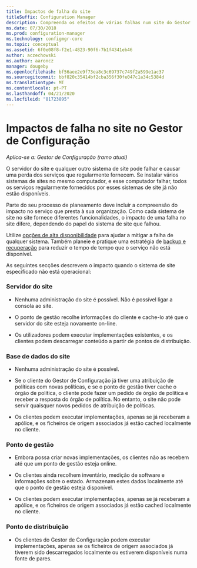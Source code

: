 ```yaml
---
title: Impactos de falha do site
titleSuffix: Configuration Manager
description: Compreenda os efeitos de várias falhas num site do Gestor de Configuração.
ms.date: 07/30/2018
ms.prod: configuration-manager
ms.technology: configmgr-core
ms.topic: conceptual
ms.assetid: 6f0e08f8-f2e1-4823-90f6-7b1f4341eb46
author: aczechowski
ms.author: aaroncz
manager: dougeby
ms.openlocfilehash: bf56aee2e9f73ea8c3c69737c749f2a599e1ac37
ms.sourcegitcommit: bbf820c35414bf2cba356f30fe047c1a34c5384d
ms.translationtype: MT
ms.contentlocale: pt-PT
ms.lasthandoff: 04/21/2020
ms.locfileid: "81723895"
---
```

# <a name="site-failure-impacts-in-configuration-manager"></a>Impactos de falha no site no Gestor de Configuração

*Aplica-se a: Gestor de Configuração (ramo atual)*

O servidor do site e qualquer outro sistema de site pode falhar e causar uma perda dos serviços que regularmente fornecem. Se instalar vários sistemas de sites no mesmo computador, e esse computador falhar, todos os serviços regularmente fornecidos por esses sistemas de site já não estão disponíveis.

Parte do seu processo de planeamento deve incluir a compreensão do impacto no serviço que presta à sua organização. Como cada sistema de site no site fornece diferentes funcionalidades, o impacto de uma falha no site difere, dependendo do papel do sistema de site que falhou. 

Utilize [opções de alta disponibilidade](../deploy/configure/high-availability-options.md) para ajudar a mitigar a falha de qualquer sistema. Também planeie e pratique uma estratégia de [backup e recuperação](backup-and-recovery.md) para reduzir o tempo de tempo que o serviço não está disponível.

As seguintes secções descrevem o impacto quando o sistema de site especificado não está operacional:


### <a name="site-server"></a>Servidor do site

- Nenhuma administração do site é possível. Não é possível ligar a consola ao site.  

- O ponto de gestão recolhe informações do cliente e cache-lo até que o servidor do site esteja novamente on-line.  

- Os utilizadores podem executar implementações existentes, e os clientes podem descarregar conteúdo a partir de pontos de distribuição.  


### <a name="site-database"></a>Base de dados do site

- Nenhuma administração do site é possível.  

- Se o cliente do Gestor de Configuração já tiver uma atribuição de políticas com novas políticas, e se o ponto de gestão tiver cache o órgão de política, o cliente pode fazer um pedido de órgão de política e receber a resposta do órgão de política. No entanto, o site não pode servir quaisquer novos pedidos de atribuição de políticas.  

- Os clientes podem executar implementações, apenas se já receberam a apólice, e os ficheiros de origem associados já estão cached localmente no cliente.  


### <a name="management-point"></a>Ponto de gestão

- Embora possa criar novas implementações, os clientes não as recebem até que um ponto de gestão esteja online.  

- Os clientes ainda recolhem inventário, medição de software e informações sobre o estado. Armazenam estes dados localmente até que o ponto de gestão esteja disponível.  

- Os clientes podem executar implementações, apenas se já receberam a apólice, e os ficheiros de origem associados já estão cached localmente no cliente.  


### <a name="distribution-point"></a>Ponto de distribuição

- Os clientes do Gestor de Configuração podem executar implementações, apenas se os ficheiros de origem associados já tiverem sido descarregados localmente ou estiverem disponíveis numa fonte de pares.

